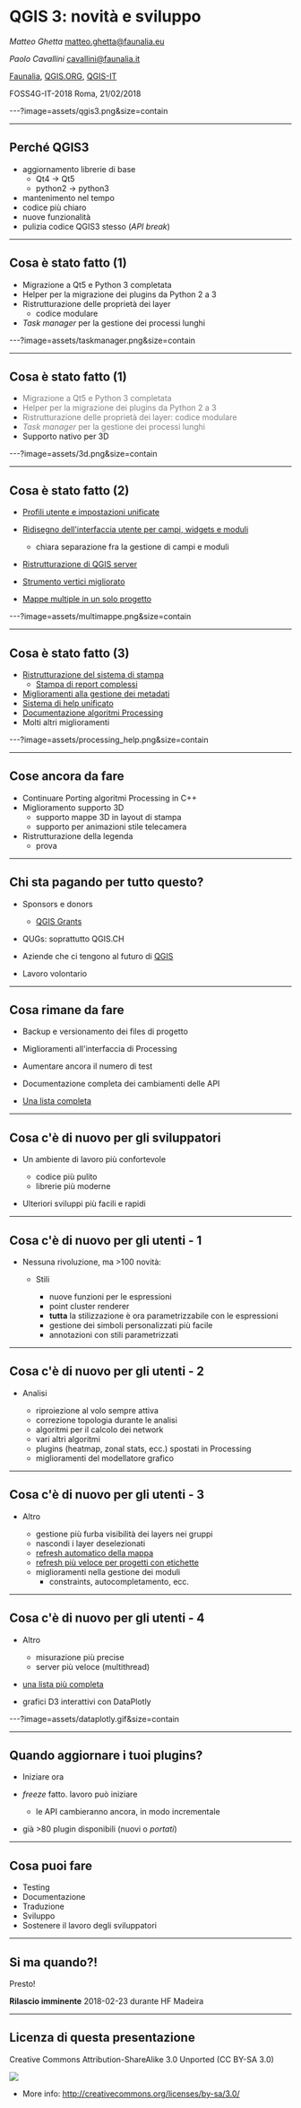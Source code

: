 # QGIS 3: novità e sviluppo


*Matteo Ghetta* matteo.ghetta@faunalia.eu

*Paolo Cavallini* cavallini@faunalia.it

[Faunalia](https://www.faunalia.eu), [QGIS.ORG](https://www.qgis.org), [QGIS-IT](https://www.qgis.it)

FOSS4G-IT-2018 Roma, 21/02/2018

---?image=assets/qgis3.png&size=contain

---


## Perché QGIS3

- aggiornamento librerie di base
    - Qt4 -> Qt5
    - python2 -> python3
- mantenimento nel tempo
- codice più chiaro
- nuove funzionalità
- pulizia codice QGIS3 stesso (*API break*)


---

## Cosa è stato fatto (1)

- Migrazione a Qt5 e Python 3 completata
- Helper per la migrazione dei plugins da Python 2 a 3
- Ristrutturazione delle proprietà dei layer
    - codice modulare
- *Task manager* per la gestione dei processi lunghi

---?image=assets/taskmanager.png&size=contain


---

## Cosa è stato fatto (1)

* <span style="color:gray">Migrazione a Qt5 e Python 3 completata</span>
* <span style="color:gray">Helper per la migrazione dei plugins da Python 2 a 3</span>
* <span style="color:gray">Ristrutturazione delle proprietà dei layer: codice modulare</span>
* <span style="color:gray">*Task manager* per la gestione dei processi lunghi</span>
* Supporto nativo per 3D

---?image=assets/3d.png&size=contain


---

## Cosa è stato fatto (2)

* [Profili utente e impostazioni unificate](https://github.com/qgis/QGIS-Enhancement-Proposals/issues/82)
* [Ridisegno dell'interfaccia utente per campi, widgets e moduli](https://github.com/qgis/QGIS-Enhancement-Proposals/issues/37)

    * chiara separazione fra la gestione di campi e moduli

* [Ristrutturazione di QGIS server](https://github.com/qgis/QGIS-Enhancement-Proposals/issues/74)
* [Strumento vertici migliorato](https://github.com/qgis/QGIS-Enhancement-Proposals/issues/69)
* [Mappe multiple in un solo progetto](https://github.com/qgis/QGIS-Enhancement-Proposals/issues/70)

---?image=assets/multimappe.png&size=contain

---

## Cosa è stato fatto (3)

* [Ristrutturazione del sistema di stampa](https://github.com/qgis/QGIS-Enhancement-Proposals/issues/39)
    * [Stampa di report complessi](https://north-road.com/qgis-layout-and-reporting-engine-campaign/)
* [Miglioramenti alla gestione dei metadati](https://github.com/qgis/QGIS-Enhancement-Proposals/issues/50)
* [Sistema di help unificato](https://github.com/qgis/QGIS-Enhancement-Proposals/issues/51)
* [Documentazione algoritmi Processing](http://blog.qgis.org/2017/04/30/qgis-grant-programme-2-results/)
* Molti altri miglioramenti

---?image=assets/processing_help.png&size=contain

---


## Cose ancora da fare

- Continuare Porting algoritmi Processing in C++
- Miglioramento supporto 3D
    - supporto mappe 3D in layout di stampa
    - supporto per animazioni stile telecamera 
- Ristrutturazione della legenda
    - prova

---

## Chi sta pagando per tutto questo?

* Sponsors e donors

  * [QGIS Grants](https://www.qgis.org)

* QUGs: soprattutto QGIS.CH
* Aziende che ci tengono al futuro di [QGIS](https://www.qgis.org)
* Lavoro volontario

---

## Cosa rimane da fare

* Backup e versionamento dei files di progetto
* Miglioramenti all'interfaccia di Processing
* Aumentare ancora il numero di test
* Documentazione completa dei cambiamenti delle API

* [Una lista completa](https://github.com/qgis/QGIS-Enhancement-Proposals/issues)


---

## Cosa c'è di nuovo per gli sviluppatori

* Un ambiente di lavoro più confortevole

  * codice più pulito
  * librerie più moderne

* Ulteriori sviluppi più facili e rapidi

---

## Cosa c'è di nuovo per gli utenti - 1

* Nessuna rivoluzione, ma >100 novità:

  * Stili

    * nuove funzioni per le espressioni
    * point cluster renderer
    * **tutta** la stilizzazione è ora parametrizzabile con le espressioni
    * gestione dei simboli personalizzati più facile
    * annotazioni con stili parametrizzati

---

## Cosa c'è di nuovo per gli utenti - 2


* Analisi

    * riproiezione al volo sempre attiva
    * correzione topologia durante le analisi
    * algoritmi per il calcolo dei network
    * vari altri algoritmi
    * plugins (heatmap, zonal stats, ecc.) spostati in Processing
    * miglioramenti del modellatore grafico

---

## Cosa c'è di nuovo per gli utenti - 3

* Altro

    * gestione più furba visibilità dei layers nei gruppi
    * nascondi i layer deselezionati
    * [refresh automatico della mappa](https://www.youtube.com/watch?v=TQTfpiyUwXk&feature=youtu.be)
    * [refresh più veloce per progetti con etichette](https://github.com/qgis/QGIS/pull/4110)
    * miglioramenti nella gestione dei moduli
        * constraints, autocompletamento, ecc.

---

## Cosa c'è di nuovo per gli utenti - 4

* Altro

    * misurazione più precise
    * server più veloce (multithread)

* [una lista più completa](https://gist.github.com/nyalldawson/95738ec265c7f9bdb64b15672c210bb7)
* grafici D3 interattivi con DataPlotly

---?image=assets/dataplotly.gif&size=contain

---

## Quando aggiornare i tuoi plugins?


* Iniziare ora

* *freeze* fatto. lavoro può iniziare

    * le API cambieranno ancora, in modo incrementale

* già >80 plugin disponibili (nuovi o *portati*)

---

## Cosa puoi fare

* Testing
* Documentazione
* Traduzione
* Sviluppo
* Sostenere il lavoro degli sviluppatori

---

## Si ma quando?!

Presto!

**Rilascio imminente** 2018-02-23 durante HF Madeira

---


## Licenza di questa presentazione


Creative Commons
Attribution-ShareAlike 3.0 Unported (CC BY-SA 3.0)

![](https://upload.wikimedia.org/wikipedia/commons/d/d0/CC-BY-SA_icon.svg)

* More info: http://creativecommons.org/licenses/by-sa/3.0/
